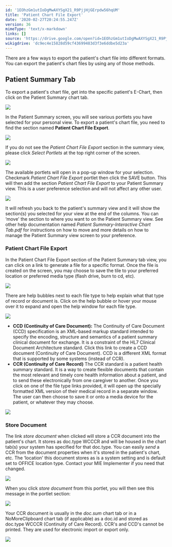 ```yaml
---
id: '1EOhzGm1utIoDgMwAXYSgX21_R9PjjHjGErpdw56hqUM'
title: 'Patient Chart File Export'
date: '2020-02-27T20:24:55.247Z'
version: 36
mimeType: 'text/x-markdown'
links: []
source: 'https://drive.google.com/open?id=1EOhzGm1utIoDgMwAXYSgX21_R9PjjHjGErpdw56hqUM'
wikigdrive: 'dc9ec4e15828d59cf43699483d3f3e6ddbe5d23a'
---
```

There are a few ways to export the patient's chart file into different formats. You can export the patient's chart files by using any of those methods.

## Patient Summary Tab

To export a patient's chart file, get into the specific patient's E-Chart, then click on the Patient Summary chart tab.

![](../patient-chart-file-export.assets/e3548571b661aeff7315c043a82ae449.png)

In the Patient Summary screen, you will see various portlets you have selected for your personal view. To export a patient's chart file, you need to find the section named **Patient Chart File Export**.

![](../patient-chart-file-export.assets/9a17d4af9c2f00302f7f03b932c512d8.png)

If you do not see the *Patient Chart File Export* section in the summary view, please click *Select Portlets* at the top right corner of the screen.

![](../patient-chart-file-export.assets/e073c1e548e85fd7ce0e1ed081e00b22.png)

The available portlets will open in a pop-up window for your selection. Checkmark *Patient Chart File Export* portlet then click the SAVE button. This will then add the section *Patient Chart File Export* to your Patient Summary view. This is a user preference selection and will not affect any other user.

![](../patient-chart-file-export.assets/133b600beaee9898e4bb00b054c004b5.png)

It will refresh you back to the patient's summary view and it will show the section(s) you selected for your view at the end of the columns. You can ‘move' the section to where you want to on the Patient Summary view.
See other help documentation named *Patient Summary-Interactive Chart Tab.pdf* for instructions on how to move and more details on how to manage the Patient Summary view screen to your preference.

### Patient Chart File Export

In the Patient Chart File Export section of the Patient Summary tab view, you can click on a link to generate a file for a specific format. Once the file is created on the screen, you may choose to save the tile to your preferred location or preferred media type (flash drive, burn to cd, etc).

![](../patient-chart-file-export.assets/6b32f446ae07bf306a2910f19d973d4c.png)

There are help bubbles next to each file type to help explain what that type of record or document is. Click on the help bubble or hover your mouse over it to expand and open the help window for each file type.

![](../patient-chart-file-export.assets/00af5e89959b7c137ae241a95bc0b083.png)

* <strong>CCD (Continuity of Care Document):</strong> The Continuity of Care Document (CCD) specification is an XML-based markup standard intended to specify the encoding, structure and semantics of a patient summary clinical document for exchange. It is a constraint of the HL7 Clinical Document Architecture standard. Click this link to create a CCD document (Continuity of Care Document). CCD is a different XML format that is supported by some systems (instead of CCR).
* <strong>CCR (Continuity of Care Record)</strong> The CCR standard is a patient health summary standard. It is a way to create flexible documents that contain the most relevant and timely core health information about a patient, and to send these electronically from one caregiver to another.
Once you click on one of the file type links provided, it will open up the specially formatted XML version of their medical record in a separate window. The user can then choose to save it or onto a media device for the patient, or whatever they may choose.

![](../patient-chart-file-export.assets/bfe5596e2412e02f8f4bdede6bfd4636.png)


### Store Document

The link *store document* when clicked will store a CCR document into the patient's chart. It stores as doc.type WCCCR and will be housed in the chart tab(s) your system has specified for that doc.type. You can easily *send* a CCR from the document properties when it's stored in the patient's chart, etc. The ‘location' this document stores as is a system setting and is default set to OFFICE location type. Contact your MIE Implementer if you need that changed.

![](../patient-chart-file-export.assets/ba2a19ded03f3c6b0a9a2fc63f3d2800.png)

When you click *store document* from this portlet, you will then see this message in the portlet section:

![](../patient-chart-file-export.assets/5f72b2c035089ba15a0eec1fe853d234.png)

Your CCR document is usually in the *doc.sum* chart tab or in a NoMoreClipboard chart tab (if applicable) as a doc.id and stored as doc.type WCCCR (Continuity of Care Record). CCR's and CCD's cannot be printed. They are used for electronic import or export only.

![](../patient-chart-file-export.assets/da68a49e2103bfec833a8db657c853a6.png)

